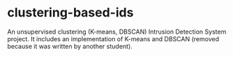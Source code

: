 # clustering-based-ids

An unsupervised clustering (K-means, DBSCAN) Intrusion Detection System project.
It includes an implementation of K-means and DBSCAN (removed because it was
written by another student).
